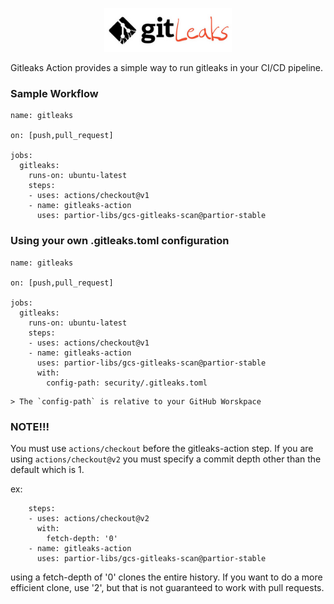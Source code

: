 <p align="center">
  <img alt="gitleaks" src="https://raw.githubusercontent.com/zricethezav/gifs/master/gitleakslogo.png" height="70" />
</p>

Gitleaks Action provides a simple way to run gitleaks in your CI/CD pipeline.


### Sample Workflow
```
name: gitleaks

on: [push,pull_request]

jobs:
  gitleaks:
    runs-on: ubuntu-latest
    steps:
    - uses: actions/checkout@v1
    - name: gitleaks-action
      uses: partior-libs/gcs-gitleaks-scan@partior-stable
```

### Using your own .gitleaks.toml configuration
```
name: gitleaks

on: [push,pull_request]

jobs:
  gitleaks:
    runs-on: ubuntu-latest
    steps:
    - uses: actions/checkout@v1
    - name: gitleaks-action
      uses: partior-libs/gcs-gitleaks-scan@partior-stable
      with:
        config-path: security/.gitleaks.toml
```
    > The `config-path` is relative to your GitHub Worskpace

### NOTE!!!
You must use `actions/checkout` before the gitleaks-action step. If you are using `actions/checkout@v2` you must specify a commit depth other than the default which is 1. 

ex: 
```
    steps:
    - uses: actions/checkout@v2
      with:
        fetch-depth: '0'
    - name: gitleaks-action
      uses: partior-libs/gcs-gitleaks-scan@partior-stable
```

using a fetch-depth of '0' clones the entire history. If you want to do a more efficient clone, use '2', but that is not guaranteed to work with pull requests.   
